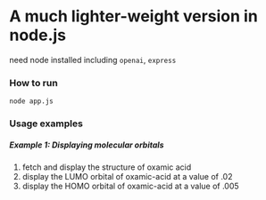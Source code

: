 # A much lighter-weight version in node.js

need node installed
including `openai`, `express`

### How to run

`node app.js`

### Usage examples

##### Example 1: Displaying molecular orbitals
1. fetch and display the structure of oxamic acid
2. display the LUMO orbital of oxamic-acid at a value of .02
3. display the HOMO orbital of oxamic-acid at a value of .005
